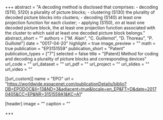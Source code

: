 +++
abstract = "A decoding method is disclosed that comprises: - decoding (S110, S120) a plurality of picture blocks; - clustering (S130) the plurality of decoded picture blocks into clusters; - decoding (S140) at least one projection function for each cluster; - applying (S150), on at least one decoded picture block, the at least one projection function associated with the cluster to which said at least one decoded picture block belongs."
abstract_short = ""
authors = ["M. Alain", "C. Guillemot", "D. Thoreau", "P. Guillotel"]
date = "0017-04-20"
highlight = true
image_preview = ""
math = true
publication = "EP3151559"
publication_short = "Patent"
publication_types = ["7"]
selected = false
title = "[Patent] Method for coding and decoding a plurality of picture blocks and corresponding devices"
url_code = ""
url_dataset = ""
url_pdf = ""
url_project = ""
url_slides = ""
url_video = ""

[[url_custom]]
name = "EPO"
url = "https://worldwide.espacenet.com/publicationDetails/biblio?DB=EPODOC&II=13&ND=3&adjacent=true&locale=en_EP&FT=D&date=20170405&CC=EP&NR=3151559A1&KC=A1"

[header]
image = ""
caption = ""

+++

